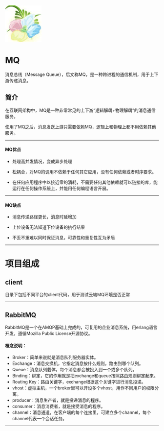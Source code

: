﻿[![sites](docs/os-q.png)](http://www.os-q.com)

# MQ

消息总线（Message Queue），后文称MQ，是一种跨进程的通信机制，用于上下游传递消息。

## 简介

在互联网架构中，MQ是一种非常常见的上下游“逻辑解耦+物理解耦”的消息通信服务。

使用了MQ之后，消息发送上游只需要依赖MQ，逻辑上和物理上都不用依赖其他服务。

---

#### MQ优点

* 处理高并发情况，变成异步处理

* 松耦合，对MQ的调用不依赖于任何其它应用，没有任何依赖或者时序要求。

* 在任何应用程序中以接近零的消耗，不需要任何其他依赖就可以链接的库，能运行在任何操作系统上，并能用任何编程语言开展。

---

#### MQ缺点

* 消息传递路径更长，消息时延增加

* 上位设备无法知道下位设备的执行结果

* 不丢不重难以同时保证消息，可靠性和重复性互为矛盾


---

# 项目组成


## client

目录下包括不同平台的client代码，用于测试云端MQ环境是否正常

---

## RabbitMQ

 RabbitMQ是一个在AMQP基础上完成的，可复用的企业消息系统，用erlang语言开发，遵循Mozilla Public License开源协议。

#### 概念说明：

- Broker：简单来说就是消息队列服务器实体。
- Exchange：消息交换机，它指定消息按什么规则，路由到哪个队列。
- Queue：消息队列载体，每个消息都会被投入到一个或多个队列。
- Binding：绑定，它的作用就是把exchange和queue按照路由规则绑定起来。
- Routing Key：路由关键字，exchange根据这个关键字进行消息投递。
- vhost：虚拟主机，一个broker里可以开设多个vhost，用作不同用户的权限分离。
- producer：消息生产者，就是投递消息的程序。
- consumer：消息消费者，就是接受消息的程序。
- channel：消息通道，在客户端的每个连接里，可建立多个channel，每个channel代表一个会话任务。



---



